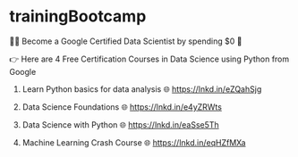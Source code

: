 # trainingBootcamp

👨‍💻 Become a Google Certified Data Scientist by spending $0 💸

👉 Here are 4 Free Certification Courses in Data Science using Python from Google

1. Learn Python basics for data analysis
🌐 https://lnkd.in/eZQahSjg

2. Data Science Foundations
🌐 https://lnkd.in/e4yZRWts

3. Data Science with Python
🌐 https://lnkd.in/eaSse5Th

4. Machine Learning Crash Course
🌐 https://lnkd.in/eqHZfMXa
